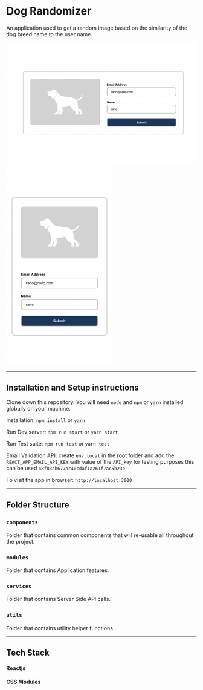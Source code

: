 # Dog Randomizer
An application used to get a random image based on the similarity of the dog breed name to the user name.

![Alt text](/public/screenshot_Desktop.png "Title")
![Alt text](/public/screenshot_Mobile.png "Title")

------

## Installation and Setup instructions

Clone down this repository. You will need `node` and `npm` or `yarn` installed globally on your machine.

Installation:  `npm install` or `yarn`

Run Dev server:  `npm run start` or `yarn start`

Run Test suite:  `npm run test` or `yarn test`

Email Validation API: create `env.local` in the root folder and add the `REACT_APP_EMAIL_API_KEY` with value of the `API_key` for testing purposes this can be used `48f83ab677ac40cdaf1a261f7ac5b23e`

To visit the app in browser: `http://localhost:3000`

------

## Folder Structure

### `components`
Folder that contains common components that will re-usable all throughout the project.

### `modules`
Folder that contains Application features.

### `services`
Folder that contains Server Side API calls.

### `utils`
Folder that contains utility helper functions

------

## Tech Stack
#### Reactjs
#### CSS Modules